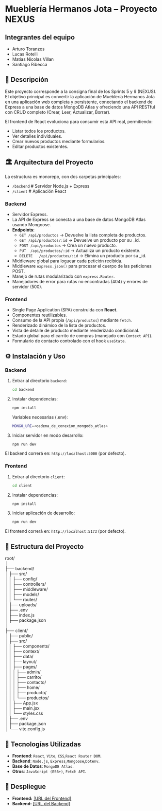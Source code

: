# Mueblería Hermanos Jota – Proyecto NEXUS

## Integrantes del equipo
- Arturo Toranzos
- Lucas Rotelli
- Matias Nicolas Villan
- Santiago Ribecca

## 📌 Descripción
Este proyecto corresponde a la consigna final de los Sprints 5 y 6 (NEXUS).
El objetivo principal es convertir la aplicación de Mueblería Hermanos Jota en una aplicación web completa y persistente, conectando el backend de Express a una base de datos MongoDB Atlas y ofreciendo una API RESTful con CRUD completo (Crear, Leer, Actualizar, Borrar).

El frontend de React evoluciona para consumir esta API real, permitiendo:

- Listar todos los productos.
- Ver detalles individuales.
- Crear nuevos productos mediante formularios.
- Editar productos existentes.

## 🏛️ Arquitectura del Proyecto
La estructura es monorepo, con dos carpetas principales:
- `/backend`  # Servidor Node.js + Express
- `/client`   # Aplicación React

### Backend
* Servidor Express.
* La API de Express se conecta a una base de datos MongoDB Atlas usando Mongoose.
* **Endpoints**:
    * `GET /api/productos` → Devuelve la lista completa de productos.
    * `GET /api/productos/:id` → Devuelve un producto por su _id.
    * `POST	/api/productos` → Crea un nuevo producto.
    * `PUT	/api/productos/:id` → Actualiza un producto existente.
    * `DELETE	/api/productos/:id` → Elimina un producto por su _id.
* Middleware global para loguear cada petición recibida.
* Middleware `express.json()` para procesar el cuerpo de las peticiones POST.
* Manejo de rutas modularizado con `express.Router`.
* Manejadores de error para rutas no encontradas (404) y errores de servidor (500).

### Frontend
* Single Page Application (SPA) construida con **React**.
* Componentes reutilizables.
* Consumo de la API propia (`/api/productos`) mediante `fetch`.
* Renderizado dinámico de la lista de productos.
* Vista de detalle de producto mediante renderizado condicional.
* Estado global para el carrito de compras (manejado con `Context API`).
* Formulario de contacto controlado con el hook `useState`.

## ⚙️ Instalación y Uso

### Backend
1.  Entrar al directorio `backend`:
    ```sh
    cd backend
    ```
2.  Instalar dependencias:
    ```sh
    npm install
    ```
    Variables necesarias (.env):
    ```sh
    MONGO_URI=<cadena_de_conexion_mongodb_atlas>
     ```
4.  Iniciar servidor en modo desarrollo:
    ```sh
    npm run dev
    ```
El backend correrá en: `http://localhost:5000` (por defecto).

### Frontend
1.  Entrar al directorio `client`:
    ```sh
    cd client
    ```
2.  Instalar dependencias:
    ```sh
    npm install
    ```
3.  Iniciar aplicación de desarrollo:
    ```sh
    npm run dev
    ```
El frontend correrá en: `http://localhost:5173` (por defecto).

## 🌳 Estructura del Proyecto

root/    
│    
├── backend/    
│   ├── src/    
│   │   ├── config/    
│   │   ├── controllers/    
│   │   ├── middleware/    
│   │   ├── models/      
│   │   └── routes/    
│   ├── uploads/    
│   ├── .env    
│   ├── index.js    
│   ├── package.json    
│   
├── client/    
│   ├── public/    
│   ├── src/    
│   │   ├── components/    
│   │   ├── context/    
│   │   ├── data/    
│   │   ├── layout/    
│   │   ├── pages/    
│   │   │   ├── admin/   
│   │   │   ├── carrito/    
│   │   │   ├── contacto/    
│   │   │   ├── home/    
│   │   │   ├── producto/    
│   │   │   └── productos/    
│   │   ├── App.jsx    
│   │   ├── main.jsx    
│   │   └── styles.css    
│   ├── .env    
│   ├── package.json    
│   └── vite.config.js    


## 🚀 Tecnologías Utilizadas
* **Frontend**: `React`, `Vite`, `CSS`,`React Router DOM`.
* **Backend**: `Node.js`, `Express`,`Mongoose`,`Dotenv`.
* **Base de Datos**: `MongoDB Atlas`.
* **Otros**: `JavaScript (ES6+)`, `Fetch API`.

## 📌 Despliegue
- **Frontend:** [[URL del Frontend]](https://hermanos-jota-sprint5-6.vercel.app/)  
- **Backend:** [[URL del Backend] ](https://hermanos-jota-sprint5-6-q4ms.vercel.app/) 
